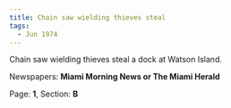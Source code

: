 ```yaml
---  
title: Chain saw wielding thieves steal  
tags:  
  - Jun 1974  
---  
```

  
Chain saw wielding thieves steal a dock at Watson Island.  
  
Newspapers: **Miami Morning News or The Miami Herald**  
  
Page: **1**, Section: **B** 
